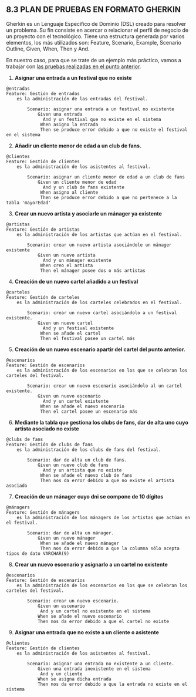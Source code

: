 ## 8.3 PLAN DE PRUEBAS EN FORMATO GHERKIN

Gherkin es un Lenguaje Específico de Dominio (DSL) creado para resolver un problema. Su fin consiste en acercar o relacionar el perfil de negocio de un proyecto con el tecnológico.
Tiene una estructura generada por varios elementos, los más utilizados son: Feature, Scenario, Example, Scenario Outline, Given, When, Then y And.

En nuestro caso, para que se trate de un ejemplo más práctico, vamos a trabajar con [las pruebas realizadas en el punto anterior]().


1. **Asignar una entrada a un festival que no existe**
```Gherkin
@entradas
Feature: Gestión de entradas
    es la administración de las entradas del festival.
    
        Scenario: asignar una entrada a un festival no existente
            Given una entrada
              And y un festival que no existe en el sistema
             When asigno la entrada
             Then se produce error debido a que no existe el festival en el sistema   
```


2. **Añadir un cliente menor de edad a un club de fans.**
```Gherkin
@clientes
Feature: Gestión de clientes
    es la administración de los asistentes al festival.
    
        Scenario: asignar un cliente menor de edad a un club de fans
            Given un cliente menor de edad
              And y un club de fans existente
             When asigno al cliente
             Then se produce error debido a que no pertenece a la tabla 'mayorEdad'  
```


3. **Crear un nuevo artista y asociarle un mánager ya existente**
```Gherkin
@artistas
Feature: Gestión de artistas
    es la administración de los artistas que actúan en el festival.
    
        Scenario: crear un nuevo artista asociándole un mánager existente
            Given un nuevo artista
              And y un mánager existente
             When creo el artista
             Then el mánager posee dos o más artistas  
```


4. **Creación de un nuevo cartel añadido a un festival**
```Gherkin
@carteles
Feature: Gestión de carteles
    es la administración de los carteles celebrados en el festival.
    
        Scenario: crear un nuevo cartel asociándolo a un festival existente.
            Given un nuevo cartel
              And y un festival existente
             When se añade el cartel
             Then el festival posee un cartel más  
```


5. **Creación de un nuevo escenario apartir del cartel del punto anterior.**
```Gherkin
@escenarios
Feature: Gestión de escenarios
    es la administración de los escenarios en los que se celebran los carteles del festival.
    
        Scenario: crear un nuevo escenario asociándolo al un cartel existente.
            Given un nuevo escenario
              And y un cartel existente
             When se añade el nuevo escenario
             Then el cartel posee un escenario más  
```


6. **Mediante la tabla que gestiona los clubs de fans, dar de alta uno cuyo artista asociado no existe**
```Gherkin
@clubs de fans
Feature: Gestión de clubs de fans
    es la administración de los clubs de fans del festival.
    
        Scenario: dar de alta un club de fans.
            Given un nuevo club de fans
              And y un artista que no existe
             When se añade el nuevo club de fans
             Then nos da error debido a que no existe el artista asociado  
```


7. **Creación de un mánager cuyo dni se compone de 10 dígitos**
```Gherkin
@mánagers
Feature: Gestión de mánagers
    es la administración de los mánagers de los artistas que actúan en el festival.
    
        Scenario: dar de alta un mánager.
            Given un nuevo mánager
             When se añade el nuevo mánager
             Then nos da error debido a que la columna sólo acepta tipos de dato VARCHAR(9)  
```


8. **Crear un nuevo escenario y asignarlo a un cartel no existente**
```Gherkin
@escenarios
Feature: Gestión de escenarios
    es la administración de los escenarios en los que se celebran los carteles del festival.
    
        Scenario: crear un nuevo escenario.
            Given un escenario
             And y un cartel no existente en el sistema
            When se añade el nuevo escenario
            Then nos da error debido a que el cartel no existe 
```


9. **Asignar una entrada que no existe a un cliente o asistente**
```Gherkin
@clientes
Feature: Gestión de clientes
    es la administración de los asistentes al festival.
    
        Scenario: asignar una entrada no existente a un cliente.
            Given una entrada inexistente en el sistema
             And y un cliente
            When se asigna dicha entrada
            Then nos da error debido a que la entrada no existe en el sistema 
```